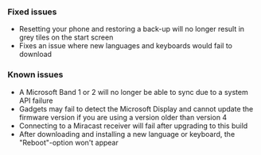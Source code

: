 ### Fixed issues
- Resetting your phone and restoring a back-up will no longer result in grey tiles on the start screen
- Fixes an issue where new languages and keyboards would fail to download

### Known issues
- A Microsoft Band 1 or 2 will no longer be able to sync due to a system API failure
- Gadgets may fail to detect the Microsoft Display and cannot update the firmware version if you are using a version older than version 4
- Connecting to a Miracast receiver will fail after upgrading to this build
- After downloading and installing a new language or keyboard, the "Reboot"-option won't appear